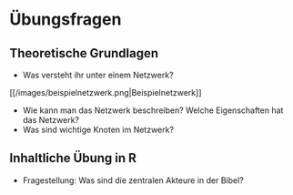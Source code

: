 # Übungsfragen 

## Theoretische Grundlagen
- Was versteht ihr unter einem Netzwerk?

[[/images/beispielnetzwerk.png|Beispielnetzwerk]]

- Wie kann man das Netzwerk beschreiben? Welche Eigenschaften hat das Netzwerk? 
- Was sind wichtige Knoten im Netzwerk?


## Inhaltliche Übung in R
- Fragestellung: Was sind die zentralen Akteure in der Bibel?